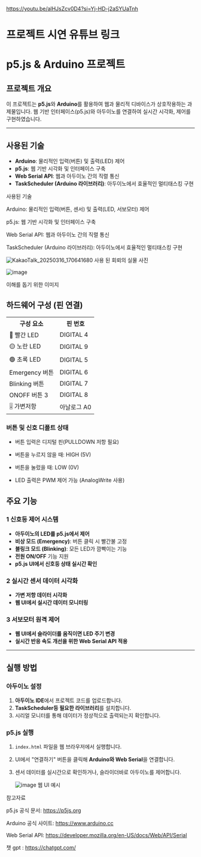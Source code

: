 https://youtu.be/alHJsZcv0D4?si=Yj-HD-j2aSYUaTnh

# 프로젝트 시연 유튜브 링크



# p5.js & Arduino 프로젝트

## 프로젝트 개요
이 프로젝트는 **p5.js**와 **Arduino**를 활용하여 웹과 물리적 디바이스가 상호작용하는 과제물입니다. 
웹 기반 인터페이스(p5.js)와 아두이노를 연결하여 실시간 시각화, 제어를 구현하였습니다.

---

## 사용된 기술
- **Arduino**: 물리적인 입력(버튼) 및 출력(LED) 제어
- **p5.js**: 웹 기반 시각화 및 인터페이스 구축
- **Web Serial API**: 웹과 아두이노 간의 직렬 통신
- **TaskScheduler (Arduino 라이브러리)**: 아두이노에서 효율적인 멀티태스킹 구현


사용된 기술

Arduino: 물리적인 입력(버튼, 센서) 및 출력(LED, 서보모터) 제어

p5.js: 웹 기반 시각화 및 인터페이스 구축

Web Serial API: 웹과 아두이노 간의 직렬 통신

TaskScheduler (Arduino 라이브러리): 아두이노에서 효율적인 멀티태스킹 구현

![KakaoTalk_20250316_170641680](https://github.com/user-attachments/assets/347b33e5-6301-43a3-a4c7-3030cacefa04)
사용 된 회뢰의 실물 사진

![image](https://github.com/user-attachments/assets/b2c87e03-96c6-4d6c-a4e7-da960ffac318)

이해를 돕기 위한 이미지

##  하드웨어 구성 (핀 연결)
<table>
  <tr>
    <th>구성 요소</th>
    <th>핀 번호</th>
  </tr>
  <tr>
    <td>🔴 빨간 LED</td>
    <td>DIGITAL 4</td>
  </tr>
  <tr>
    <td>🟡 노란 LED</td>
    <td>DIGITAL 9</td>
  </tr>
  <tr>
    <td>🟢 초록 LED</td>
    <td>DIGITAL 5</td>
  </tr>
  <tr>
    <td>Emergency 버튼</td>
    <td>DIGITAL 6</td>
  </tr>
  <tr>
    <td>Blinking 버튼</td>
    <td>DIGITAL 7</td>
  </tr>
  <tr>
    <td>ONOFF 버튼 3</td>
    <td>DIGITAL 8</td>
  </tr>
  <tr>
    <td>🎚 가변저항</td>
    <td>아날로그 A0</td>
  </tr>
</table>

### 버튼 및 신호 디폴트 상태

- 버튼 입력은 디지털 핀(PULLDOWN 저항 필요)

- 버튼을 누르지 않을 때: HIGH (5V)

- 버튼을 눌렀을 때: LOW (0V)

- LED 출력은 PWM 제어 가능 (AnalogWrite 사용)

##  주요 기능
### 1 **신호등 제어 시스템** 
- **아두이노의 LED를 p5.js에서 제어**
- **비상 모드 (Emergency)**: 버튼 클릭 시 빨간불 고정
- **블링크 모드 (Blinking)**: 모든 LED가 깜빡이는 기능
- **전원 ON/OFF** 기능 지원
- **p5.js UI에서 신호등 상태 실시간 확인**

### 2 **실시간 센서 데이터 시각화**
- **가변 저항 데이터 시각화**
- **웹 UI에서 실시간 데이터 모니터링**

### 3 **서보모터 원격 제어** 
- **웹 UI에서 슬라이더를 움직이면 LED 주기 변경**
- **실시간 반응 속도 개선을 위한 Web Serial API 적용**
---

##  실행 방법
### **아두이노 설정**
1. **아두이노 IDE**에서 프로젝트 코드를 업로드합니다.
2. **TaskScheduler등 필요한 라이브러리**를 설치합니다.
3. 시리얼 모니터를 통해 데이터가 정상적으로 출력되는지 확인합니다.

### **p5.js 실행**
1. `index.html` 파일을 웹 브라우저에서 실행합니다.
2. UI에서 "연결하기" 버튼을 클릭해 **Arduino와 Web Serial**을 연결합니다.
3. 센서 데이터를 실시간으로 확인하거나, 슬라이더바로 아두이노를 제어합니다.

   ![image](https://github.com/user-attachments/assets/250ace37-1a4d-4192-9cb2-0d01a42d2f96)
   웹 UI 예시




참고자료

p5.js 공식 문서: https://p5js.org

Arduino 공식 사이트: https://www.arduino.cc

Web Serial API: https://developer.mozilla.org/en-US/docs/Web/API/Serial

챗 gpt : https://chatgpt.com/




